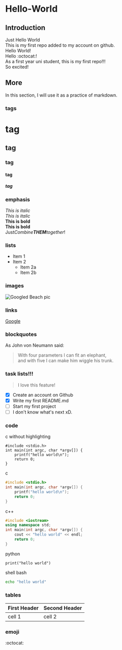 # Hello-World
## Introduction
  Just Hello World\
  This is my first repo added to my account on github.\
  Hello World!\
  Hello :octocat:!\
  As a first year uni student, this is my first repo!!!\
  So excited!
## More
  In this section, I will use it as a practice of markdown.
### tags
# tag
## tag
### tag
#### tag
##### tag
### emphasis
  *This is italic*\
  _This is italic_\
  **This is bold**\
  __This is bold__\
  Just*Combine**THEM**together*!
### lists
  * Item 1
  * Item 2
    * Item 2a
    * Item 2b
### images
![Googled Beach pic]()
### links
[Google](www.google.com)
### blockquotes
As John von Neumann said: 
> With four parameters I can fit an elephant, \
> and with five I can make him wiggle his trunk.
### task lists!!!
> I love this feature!
- [x] Create an account on Github
- [x] Write my first README.md
- [ ] Start my first project
- [ ] I don't know what's next xD.
### code
c without highlighting
~~~
#include <stdio.h>
int main(int argc, char *argv[]) {
    printf("hello world\n");
    return 0;
}
~~~
c 
~~~c
#include <stdio.h>
int main(int argc, char *argv[]) {
    printf("hello world\n");
    return 0;
}
~~~
c++
~~~c++
#include <iostream>
using namespace std;
int main(int argc, char *argv[]) {
    cout << "hello world" << endl;
    return 0;
}
~~~
python
~~~python3
print("hello world")
~~~
shell bash
~~~bash
echo "hello world"
~~~
### tables
First Header | Second Header
-------------|--------------
cell 1 | cell 2
### emoji
:octocat:
